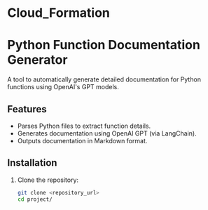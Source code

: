 # Cloud_Formation

# Python Function Documentation Generator

A tool to automatically generate detailed documentation for Python functions using OpenAI's GPT models.

## Features
- Parses Python files to extract function details.
- Generates documentation using OpenAI GPT (via LangChain).
- Outputs documentation in Markdown format.

## Installation

1. Clone the repository:
   ```bash
   git clone <repository_url>
   cd project/
